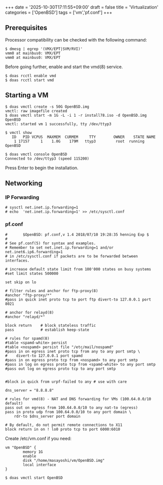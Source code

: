 +++
date = '2025-10-30T17:11:55+09:00'
draft = false
title = 'Virtualization'
categories = ['OpenBSD']
tags = ['vm','pf.conf']
+++

## Prerequisites

Processor compatibility can be checked with the following command: 
```
$ dmesg | egrep '(VMX/EPT|SVM/RVI)'
vmm0 at mainbus0: VMX/EPT
vmm0 at mainbus0: VMX/EPT
```

Before going further, enable and start the vmd(8) service. 
```
$ doas rcctl enable vmd
$ doas rcctl start vmd
```

## Starting a VM

``` 
$ doas vmctl create -s 50G OpenBSD.img
vmctl: raw imagefile created
$ doas vmctl start -m 1G -L -i 1 -r install78.iso -d OpenBSD.img OpenBSD
vmctl: started vm 1 successfully, tty /dev/ttyp3
```

```
$ vmctl show
   ID   PID VCPUS  MAXMEM  CURMEM     TTY        OWNER    STATE NAME
    1 17157     1    1.0G    179M   ttyp3         root  running OpenBSD

```

```
$ doas vmctl console OpenBSD
Connected to /dev/ttyp3 (speed 115200)
```

Press Enter to begin the installation.

## Networking


### IP Forwarding

```
# sysctl net.inet.ip.forwarding=1
# echo  'net.inet.ip.forwarding=1' >> /etc/sysctl.conf
```

### pf.conf

```
#       $OpenBSD: pf.conf,v 1.4 2018/07/10 19:28:35 henning Exp $
#
# See pf.conf(5) for syntax and examples.
# Remember to set net.inet.ip.forwarding=1 and/or net.inet6.ip6.forwarding=1
# in /etc/sysctl.conf if packets are to be forwarded between interfaces.

# increase default state limit from 100'000 states on busy systems
#set limit states 500000

set skip on lo

# filter rules and anchor for ftp-proxy(8)
#anchor "ftp-proxy/*"
#pass in quick inet proto tcp to port ftp divert-to 127.0.0.1 port 8021

# anchor for relayd(8)
#anchor "relayd/*"

block return    # block stateless traffic
pass            # establish keep-state

# rules for spamd(8)
#table <spamd-white> persist
#table <nospamd> persist file "/etc/mail/nospamd"
#pass in on egress inet proto tcp from any to any port smtp \
#    divert-to 127.0.0.1 port spamd
#pass in on egress proto tcp from <nospamd> to any port smtp
#pass in log on egress proto tcp from <spamd-white> to any port smtp
#pass out log on egress proto tcp to any port smtp


#block in quick from urpf-failed to any # use with care

dns_server = "8.8.8.8"

# rules for vmd(8) - NAT and DNS forwarding for VMs (100.64.0.0/10 default)
pass out on egress from 100.64.0.0/10 to any nat-to (egress)
pass in proto udp from 100.64.0.0/10 to any port domain \
    rdr-to $dns_server port domain

# By default, do not permit remote connections to X11
block return in on ! lo0 proto tcp to port 6000:6010
```

Create /etc/vm.conf if you need:

```
vm "OpenBSD" {
        memory 1G
        enable
        disk "/home/masayoshi/vm/OpenBSD.img"
        local interface
}
```

```
$ doas vmctl start OpenBSD
```